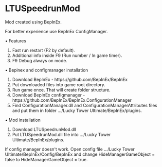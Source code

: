 # LTUSpeedrunMod

Mod created using BepInEx.

For better experience use BepInEx ConfigManager.

• Features 
<ol>
  <li>Fast run restart (F2 by default).</li>
  <li>Additional info inside F9 (Run number / In game timer).</li>
  <li>F9 Debug always on mode.</li>
</ol>

• Bepinex and configmanager installation
<ol>
  <li>Download BepInEx - https://github.com/BepInEx/BepInEx</li>
  <li>Put downloaded files into game root directory.</li>
  <li>Run game once. That will create folder structure.</li>
  <li>Download BepInEx configmanager -  https://github.com/BepInEx/BepInEx.ConfigurationManager</li>
  <li>Find ConfigurationManager.dll and ConfigurationManagerAttributes files and put them in folder .../Lucky Tower Ultimate/BepInEx/plugins.</li>

</ol>

• Mod installation
<ol>
  <li>Download LTUSpeedrunMod.dll</li>
  <li>Put LTUSpeedrunMod.dll file into .../Lucky Tower Ultimate/BepInEx/plugins.</li>
</ol>

If config manager doesn't work.
Open config file .../Lucky Tower Ultimate/BepInEx/Config/BepInEx and change HideManagerGameObject = false to HideManagerGameObject = true.
